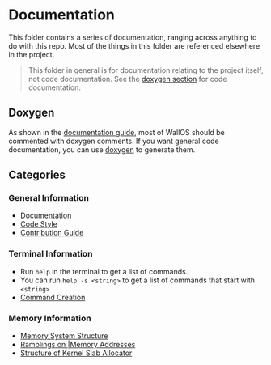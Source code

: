 # Documentation

This folder contains a series of documentation, ranging across anything to do with this repo.
Most of the things in this folder are referenced elsewhere in the project.
> This folder in general is for documentation relating to the project itself, not code documentation.
> See the [doxygen section](#doxygen) for code documentation.

## Doxygen

As shown in the [documentation guide](General/documentation.md), most of WallOS should be commented with doxygen comments.
If you want general code documentation, you can use [doxygen](https://www.doxygen.nl/index.html) to generate them.

## Categories

### General Information

- [Documentation](General/documentation.md)
- [Code Style](General/code-style.md)
- [Contribution Guide](General/contributing.md)

### Terminal Information

- Run `help` in the terminal to get a list of commands.
- You can run `help -s <string>` to get a list of commands that start with `<string>`
- [Command Creation](Terminal/command_creation.md)

### Memory Information

- [Memory System Structure](Memory/memory_structure.md)
- [Ramblings on |Memory Addresses](../src/kernel/klibc/memory/virtual_mem.cpp)
- [Structure of Kernel Slab Allocator](../src/kernel/klibc/memory/kernel_alloc.cpp)
